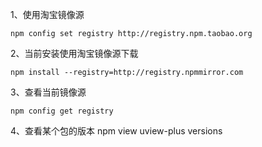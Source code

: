 1、使用淘宝镜像源
```text
npm config set registry http://registry.npm.taobao.org
```
2、当前安装使用淘宝镜像源下载
```text
npm install --registry=http://registry.npmmirror.com
```

3、查看当前镜像源
```text
npm config get registry
```

4、查看某个包的版本
npm view uview-plus versions